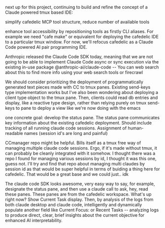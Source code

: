 next up for this project, continuing to build and refine the concept of a Claude powered tmux based IDE:

simplify cafedelic MCP tool structure, reduce number of available tools 

enhance tool accessibility by repositioning tools as firstly CLI aliases. For example we need "cafe make" or equivalent for deploying the cafedelic IDE to a particular tmux window. For now, we'll refocus cafedelic as a Claude Code powered AI pair programming IDE. 

Anthropic released the Claude Code SDK today, meaning that we are not going to be able to implement Claude Code async or sync execution via the existing in-use package @anthropic-ai/claude-code -- You can web search about this to find more info using your web search tools or firecrawl 

We should consider prioritizing the deployment of programmatically generated text pieces made with CC to tmux panes. Existing send-keys type implementation works but I've also been wondering about deploying a client type object to the tmux pane. Then, clients could read db entries and display, like a reactive type design, rather than relying purely on tmux send-keys to pane to deploy a view like we're now doing with the emacs 

one concrete goal: develop the status pane. The status pane communicates key information about the existing cafedelic deployment. Should include tracking of all running claude code sessions. Assignment of human-readable names (session id's are long and painful) 

CCmanager repo might be helpful. Bills itself as a tmux free way of managing multiple claude code sessions. Ergo, if it's made without tmux, it can probably be cleanly integrated with it somehow. I thought there was a repo I found for managing various sessions by id, I thought it was this one, guess not. I'll try and find that repo about managing multi claudes by session id as that would be super helpful in terms of buiding a thing here for cafedelic. That would be a great base and we could just.. idk 

The claude code SDK looks awesome, very easy way to say, for example, designate the status pane, and then use a claude call to ask, hey, read these panes. These panes are from the cafedelic workspace. What's up right now? Show Current Task display. Then, by analysis of the logs from both claude desktop and claude code, intelligently and dynamically populate another field like Current Focus: or Recent Tasks -- analyzing logs to produce direct, clear, brief insights about the current objective for enhanced AI interpretability.
